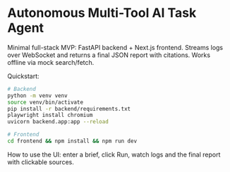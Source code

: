 # Autonomous Multi-Tool AI Task Agent

Minimal full-stack MVP: FastAPI backend + Next.js frontend. Streams logs over WebSocket and returns a final JSON report with citations. Works offline via mock search/fetch.

Quickstart:

```bash
# Backend
python -m venv venv
source venv/bin/activate
pip install -r backend/requirements.txt
playwright install chromium
uvicorn backend.app:app --reload

# Frontend
cd frontend && npm install && npm run dev
```

How to use the UI: enter a brief, click Run, watch logs and the final report with clickable sources.
